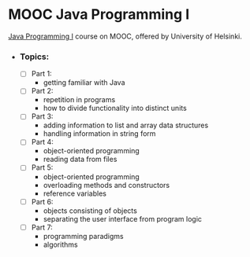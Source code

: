 # MOOC Java Programming I
[Java Programming I](https://java-programming.mooc.fi/) course on MOOC, offered by University of Helsinki.

- ### Topics:
  - [ ] Part 1:
    - getting familiar with Java
  - [ ] Part 2:
    - repetition in programs
    - how to divide functionality into distinct units
  - [ ] Part 3:
    - adding information to list and array data structures
    - handling information in string form
  - [ ] Part 4:
    - object-oriented programming
    - reading data from files
  - [ ] Part 5:
    - object-oriented programming
    - overloading methods and constructors
    - reference variables
  - [ ] Part 6:
    - objects consisting of objects
    - separating the user interface from program logic
  - [ ] Part 7:
    - programming paradigms
    - algorithms
